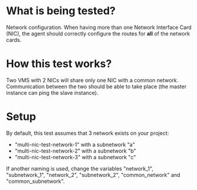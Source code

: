 # What is being tested?

Network configuration. When having more than one Network Interface Card (NIC),
the agent should correctly configure the routes for **all** of the network
cards.

# How this test works?

Two VMS with 2 NICs will share only one NIC with a common network. Communication
between the two should be able to take place (the master instance can ping the
slave instance).

# Setup

By default, this test assumes that 3 network exists on your project:

- "multi-nic-test-network-1" with a subnetwork "a"
- "multi-nic-test-network-2" with a subnetwork "b"
- "multi-nic-test-network-3" with a subnetwork "c"

If another naming is used, change the variables "network_1", "subnetwork_1", "network_2",
"subnetwork_2", "common_network" and "common_subnetwork".
